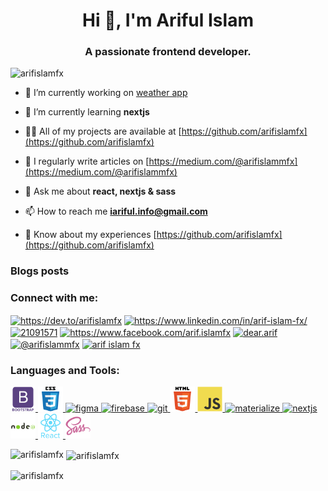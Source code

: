 <h1 align="center">Hi 👋, I'm Ariful Islam</h1>
<h3 align="center">A passionate frontend developer.</h3>

<p align="left"> <img src="https://komarev.com/ghpvc/?username=arifislamfx&label=Profile%20views&color=0e75b6&style=flat" alt="arifislamfx" /> </p>

- 🔭 I’m currently working on [weather app](https://github.com/arifislamfx/weather-app)

- 🌱 I’m currently learning **nextjs**

- 👨‍💻 All of my projects are available at [https://github.com/arifislamfx](https://github.com/arifislamfx)

- 📝 I regularly write articles on [https://medium.com/@arifislammfx](https://medium.com/@arifislammfx)

- 💬 Ask me about **react, nextjs & sass**

- 📫 How to reach me **iariful.info@gmail.com**

- 📄 Know about my experiences [https://github.com/arifislamfx](https://github.com/arifislamfx)

### Blogs posts
<!-- BLOG-POST-LIST:START -->
<!-- BLOG-POST-LIST:END -->

<h3 align="left">Connect with me:</h3>
<p align="left">
<a href="https://dev.to/https://dev.to/arifislamfx" target="blank"><img align="center" src="https://cdn.jsdelivr.net/npm/simple-icons@3.0.1/icons/dev-dot-to.svg" alt="https://dev.to/arifislamfx" height="30" width="40" /></a>
<a href="https://linkedin.com/in/https://www.linkedin.com/in/arif-islam-fx/" target="blank"><img align="center" src="https://cdn.jsdelivr.net/npm/simple-icons@3.0.1/icons/linkedin.svg" alt="https://www.linkedin.com/in/arif-islam-fx/" height="30" width="40" /></a>
<a href="https://stackoverflow.com/users/21091571" target="blank"><img align="center" src="https://cdn.jsdelivr.net/npm/simple-icons@3.0.1/icons/stackoverflow.svg" alt="21091571" height="30" width="40" /></a>
<a href="https://fb.com/https://www.facebook.com/arif.islamfx" target="blank"><img align="center" src="https://cdn.jsdelivr.net/npm/simple-icons@3.0.1/icons/facebook.svg" alt="https://www.facebook.com/arif.islamfx" height="30" width="40" /></a>
<a href="https://instagram.com/dear.arif" target="blank"><img align="center" src="https://cdn.jsdelivr.net/npm/simple-icons@3.0.1/icons/instagram.svg" alt="dear.arif" height="30" width="40" /></a>
<a href="https://medium.com/@arifislammfx" target="blank"><img align="center" src="https://cdn.jsdelivr.net/npm/simple-icons@3.0.1/icons/medium.svg" alt="@arifislammfx" height="30" width="40" /></a>
<a href="https://www.youtube.com/c/arif islam fx" target="blank"><img align="center" src="https://cdn.jsdelivr.net/npm/simple-icons@3.0.1/icons/youtube.svg" alt="arif islam fx" height="30" width="40" /></a>
</p>

<h3 align="left">Languages and Tools:</h3>
<p align="left"> <a href="https://getbootstrap.com" target="_blank"> <img src="https://raw.githubusercontent.com/devicons/devicon/master/icons/bootstrap/bootstrap-plain-wordmark.svg" alt="bootstrap" width="40" height="40"/> </a> <a href="https://www.w3schools.com/css/" target="_blank"> <img src="https://raw.githubusercontent.com/devicons/devicon/master/icons/css3/css3-original-wordmark.svg" alt="css3" width="40" height="40"/> </a> <a href="https://www.figma.com/" target="_blank"> <img src="https://www.vectorlogo.zone/logos/figma/figma-icon.svg" alt="figma" width="40" height="40"/> </a> <a href="https://firebase.google.com/" target="_blank"> <img src="https://www.vectorlogo.zone/logos/firebase/firebase-icon.svg" alt="firebase" width="40" height="40"/> </a> <a href="https://git-scm.com/" target="_blank"> <img src="https://www.vectorlogo.zone/logos/git-scm/git-scm-icon.svg" alt="git" width="40" height="40"/> </a> <a href="https://www.w3.org/html/" target="_blank"> <img src="https://raw.githubusercontent.com/devicons/devicon/master/icons/html5/html5-original-wordmark.svg" alt="html5" width="40" height="40"/> </a> <a href="https://developer.mozilla.org/en-US/docs/Web/JavaScript" target="_blank"> <img src="https://raw.githubusercontent.com/devicons/devicon/master/icons/javascript/javascript-original.svg" alt="javascript" width="40" height="40"/> </a> <a href="https://materializecss.com/" target="_blank"> <img src="https://raw.githubusercontent.com/prplx/svg-logos/5585531d45d294869c4eaab4d7cf2e9c167710a9/svg/materialize.svg" alt="materialize" width="40" height="40"/> </a> <a href="https://nextjs.org/" target="_blank"> <img src="https://cdn.worldvectorlogo.com/logos/nextjs-3.svg" alt="nextjs" width="40" height="40"/> </a> <a href="https://nodejs.org" target="_blank"> <img src="https://raw.githubusercontent.com/devicons/devicon/master/icons/nodejs/nodejs-original-wordmark.svg" alt="nodejs" width="40" height="40"/> </a> <a href="https://reactjs.org/" target="_blank"> <img src="https://raw.githubusercontent.com/devicons/devicon/master/icons/react/react-original-wordmark.svg" alt="react" width="40" height="40"/> </a> <a href="https://sass-lang.com" target="_blank"> <img src="https://raw.githubusercontent.com/devicons/devicon/master/icons/sass/sass-original.svg" alt="sass" width="40" height="40"/> </a> </p>

<p><img align="left" src="https://github-readme-stats.vercel.app/api/top-langs?username=arifislamfx&show_icons=true&locale=en&layout=compact" alt="arifislamfx" /></p>

<p>&nbsp;<img align="center" src="https://github-readme-stats.vercel.app/api?username=arifislamfx&show_icons=true&locale=en" alt="arifislamfx" /></p>

<p><img align="center" src="https://github-readme-streak-stats.herokuapp.com/?user=arifislamfx&" alt="arifislamfx" /></p>
